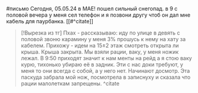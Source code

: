 #письмо 
Сегодня, 05.05.24 в МАЕ! пошел сильный снегопад.
в 9 с половой вечера у меня сел телефон и я позвони другу чтоб он дал мне кабель для паурбанка.
[[#^citate]]
> [!Вырезка из тг]
> Пхах - рассказываю: иду по улице в девять с половой звоню карамину у меня 3% прошусь к нему на хату за кабелем. Прихожу - идем на 15±2 этаж смотреть открыта ли крыша. Крыша закрыта. Мы взяли рации, ваку, у меня ножик лежал. В 9:50 приходят значит к нам менты на рейд а я стою ваку курю, тихонько убираю её в задник. Эти с нас доки требуют, у меня то они всегда с собой, а у него нет. Начинают досмотр. Эта паскуда забрала мой нож, посмотрела в записнуху и сказала что рации малолеткам запрещены.
^citate
